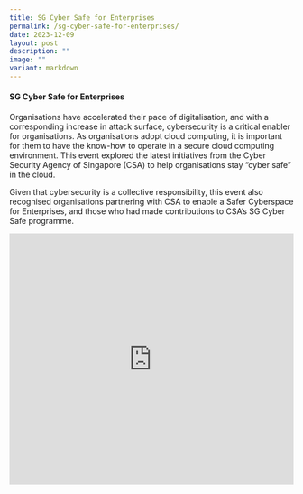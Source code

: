```yaml
---
title: SG Cyber Safe for Enterprises
permalink: /sg-cyber-safe-for-enterprises/
date: 2023-12-09
layout: post
description: ""
image: ""
variant: markdown
---
```

#### **SG Cyber Safe for Enterprises**

Organisations have accelerated their pace of digitalisation, and with a corresponding increase in attack surface, cybersecurity is a critical enabler for organisations. As organisations adopt cloud computing, it is important for them to have the know-how to operate in a secure cloud computing environment. This event explored the latest initiatives from the Cyber Security Agency of Singapore (CSA) to help organisations stay “cyber safe” in the cloud.&nbsp;

Given that cybersecurity is a collective responsibility, this event also recognised organisations partnering with CSA to enable a Safer Cyberspace for Enterprises, and those who had made contributions to CSA’s SG Cyber Safe programme.

<iframe allowfullscreen="" allow="accelerometer; autoplay; clipboard-write; encrypted-media; gyroscope; picture-in-picture; web-share" frameborder="0" title="YouTube video player" src="https://www.youtube.com/embed/P48sUaz_Ab0?si=wiqcqXFewWrpA5Gv" width="100%" height="445"></iframe>
